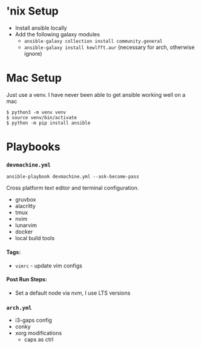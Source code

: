 # 'nix Setup

- Install ansible locally
- Add the following galaxy modules
  - `ansible-galaxy collection install community.general`
  - `ansible-galaxy install kewlfft.aur` (necessary for arch, otherwise ignore)

# Mac Setup

Just use a venv. I have never been able to get ansible working well on a mac

```
$ python3 -m venv venv
$ source venv/bin/activate
$ python -m pip install ansible
```

# Playbooks

### `devmachine.yml`

```
ansible-playbook devmachine.yml --ask-become-pass
```

Cross platform text editor and terminal configuration.

- gruvbox
- alacritty
- tmux
- nvim
- lunarvim
- docker
- local build tools

#### Tags:

- `vimrc` - update vim configs

#### Post Run Steps:

- Set a default node via nvm, I use LTS versions

### `arch.yml`

- i3-gaps config
- conky
- xorg modifications
  - caps as ctrl

